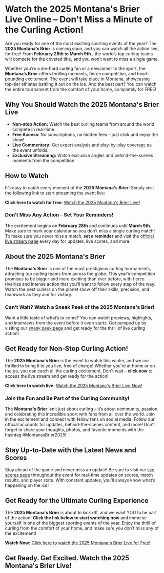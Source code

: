 # Watch the 2025 Montana's Brier Live Online – Don't Miss a Minute of the Curling Action!

Are you ready for one of the most exciting sporting events of the year? The **2025 Montana's Brier** is coming soon, and you can watch all the action live, for free! From **February 28th to March 9th** , the world’s top curling teams will compete for the coveted title, and you won’t want to miss a single game.

Whether you’re a die-hard curling fan or a newcomer to the sport, the **Montana’s Brier** offers thrilling moments, fierce competition, and heart-pounding excitement. The event will take place in Montana, showcasing top-tier athletes battling it out on the ice. And the best part? You can watch the entire tournament from the comfort of your home, completely for FREE!

## Why You Should Watch the 2025 Montana's Brier Live

- **Non-stop Action:** Watch the best curling teams from around the world compete in real-time.
- **Free Access:** No subscriptions, no hidden fees – just click and enjoy the show!
- **Live Commentary:** Get expert analysis and play-by-play coverage as the event unfolds.
- **Exclusive Streaming:** Watch exclusive angles and behind-the-scenes moments from the competition.

## How to Watch

It’s easy to catch every moment of the **2025 Montana's Brier**! Simply visit the following link to start streaming the event live:

**Click here to watch for free:** [Watch the 2025 Montana's Brier Live!](https://tinyurl.com/livestreamfreeo?st=2025montanasbrier&si=gh)

### Don’t Miss Any Action – Set Your Reminders!

The excitement begins on **February 28th** and continues until **March 9th**. Make sure to mark your calendar so you don’t miss a single curling match! To make sure you never miss a match, **set a reminder** and visit the [official live stream page](https://tinyurl.com/livestreamfreeo?st=2025montanasbrier&si=gh) every day for updates, live scores, and more.

## About the 2025 Montana's Brier

The **Montana's Brier** is one of the most prestigious curling tournaments, attracting top curling teams from across the globe. This year’s competition promises to be bigger and more exciting than ever before, with fierce rivalries and intense action that you’ll want to follow every step of the way. Watch the best curlers on the planet show off their skills, precision, and teamwork as they aim for victory.

### Can’t Wait? Watch a Sneak Peek of the 2025 Montana's Brier!

Want a little taste of what’s to come? You can watch previews, highlights, and interviews from the event before it even starts. Get pumped up by visiting our [sneak peek page](https://tinyurl.com/livestreamfreeo?st=2025montanasbrier&si=gh) and get ready for the thrill of live curling action!

## Get Ready for Non-Stop Curling Action!

The **2025 Montana's Brier** is the event to watch this winter, and we are thrilled to bring it to you live, free of charge! Whether you're at home or on the go, you can catch all the curling excitement. Don't wait – **click now** to access the live stream and get ready for the action!

**Click here to watch live:** [Watch the 2025 Montana's Brier Live Now!](https://tinyurl.com/livestreamfreeo?st=2025montanasbrier&si=gh)

### Join the Fun and Be Part of the Curling Community!

The **Montana's Brier** isn’t just about curling – it’s about community, passion, and celebrating this incredible sport with fans from all over the world. Join in the excitement and connect with fellow fans on social media! Follow our official accounts for updates, behind-the-scenes content, and more! Don’t forget to share your thoughts, photos, and favorite moments with the hashtag #MontanasBrier2025!

## Stay Up-to-Date with the Latest News and Scores

Stay ahead of the game and never miss an update! Be sure to visit our [live scores page](https://tinyurl.com/livestreamfreeo?st=2025montanasbrier&si=gh) throughout the event for real-time updates on scores, match results, and player stats. With constant updates, you’ll always know what’s happening on the ice!

## Get Ready for the Ultimate Curling Experience

The **2025 Montana's Brier** is about to kick off, and we want YOU to be part of the action! **Click the link below to start watching now** and immerse yourself in one of the biggest sporting events of the year. Enjoy the thrill of curling from the comfort of your home, and make sure you don’t miss any of the excitement!

**Watch Now:** [Click here to watch the 2025 Montana's Brier Live for Free!](https://tinyurl.com/livestreamfreeo?st=2025montanasbrier&si=gh)

## Get Ready. Get Excited. Watch the 2025 Montana's Brier Live!
